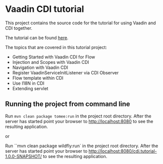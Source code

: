 Vaadin CDI tutorial
======================

This project contains the source code for the tutorial for using Vaadin and CDI together.

The tutorial can be found [here](https://github.com/vaadin/flow-and-components-documentation/tree/master/documentation/cdi).

The topics that are covered in this tutorial project:
* Getting Started with Vaadin CDI for Flow
* Injection and Scopes with Vaadin CDI
* Navigation with Vaadin CDI
* Register VaadinServiceInitListener via CDI Observer
* Flow template within CDI
* Use I18N in CDI
* Extending servlet

## Running the project from command line

Run `mvn clean package tomee:run` in the project root directory. After the server has started point your browser to [http://localhost:8080](http://localhost:8080) to see the resulting application.

or

Run ``mvn clean package wildfly:run` in the project root directory. After the server has started point your browser to [http://localhost:8080/cdi.tutorial-1.0.0-SNAPSHOT/](http://localhost:8080/cdi.tutorial-1.0.0-SNAPSHOT/) to see the resulting application.

